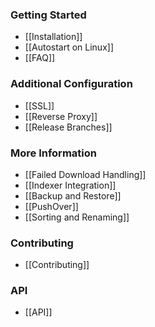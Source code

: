 ### Getting Started ###
- [[Installation]]
- [[Autostart on Linux]]
- [[FAQ]]

### Additional Configuration ###
- [[SSL]]
- [[Reverse Proxy]]
- [[Release Branches]]

### More Information ###
- [[Failed Download Handling]]
- [[Indexer Integration]]
- [[Backup and Restore]]
- [[PushOver]]
- [[Sorting and Renaming]]

### Contributing ###
- [[Contributing]]

### API ###
- [[API]]